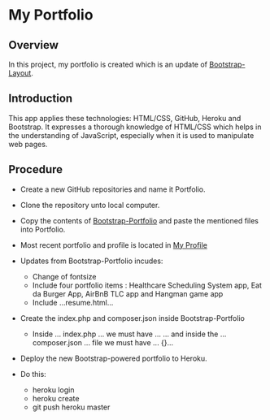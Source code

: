 # My Portfolio

## Overview

In this project, my portfolio is created which is an update of [Bootstrap-Layout](https://drangusboostrap.herokuapp.com). 

## Introduction
This app applies these technologies: HTML/CSS, GitHub, Heroku and Bootstrap. It expresses a thorough knowledge of HTML/CSS which helps in the understanding of JavaScript, especially when it is used to manipulate web pages.

## Procedure

* Create a new GitHub repositories and name it Portfolio.

* Clone the repository unto local computer.

* Copy the contents of [Bootstrap-Portfolio](https://github.com/druchefavour/Bootstrap-Portfolio) and paste the mentioned files into Portfolio.

* Most recent portfolio and profile is located in 
[My Profile](https://angusog.herokuapp.com)

* Updates from Bootstrap-Portfolio incudes:
  * Change of fontsize
  * Include four portfolio items : Healthcare Scheduling System app, Eat da Burger App, AirBnB TLC app and Hangman game app
  * Include ...resume.html...  

* Create the index.php and composer.json inside Bootstrap-Portfolio
  * Inside ... index.php ... we must have ... <?php include_once("yourFileNameHere"); ?> ... and inside the ... composer.json ... file we must have ... {}... 

* Deploy the new Bootstrap-powered portfolio to Heroku. 

* Do this:
	* heroku login
    * heroku create
    * git push heroku master